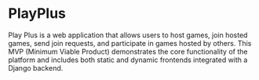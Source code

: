 # PlayPlus
Play Plus is a web application that allows users to host games, join hosted games, send join requests, and participate in games hosted by others. This MVP (Minimum Viable Product) demonstrates the core functionality of the platform and includes both static and dynamic frontends integrated with a Django backend.

